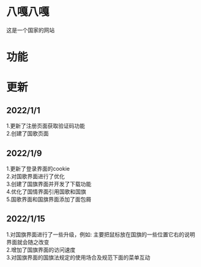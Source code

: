 # 八嘎八嘎 #

 这是一个国家的网站

# 功能

# 更新 #  

## 2022/1/1
1.更新了注册页面获取验证码功能  
2.创建了国歌页面

## 2022/1/9
1.更新了登录界面的cookie  
2.对国歌界面进行了优化  
3.创建了国旗界面并开发了下载功能  
4.优化了国情界面引用国歌和国旗  
5.国歌界面和国旗界面添加了面包屑

## 2022/1/15
1.对国旗界面进行了一些升级，例如: 主要把鼠标放在国旗的一些位置它右的说明界面就会随之改变  
2.增加了国旗界面的访问速度  
3.对国旗界面的国旗法规定的使用场合及规范下面的菜单互动
